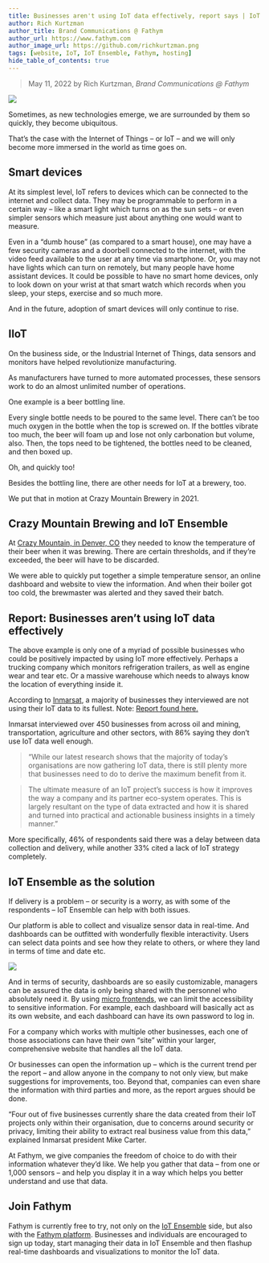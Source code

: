 ```yaml
---
title: Businesses aren't using IoT data effectively, report says | IoT Ensemble can help
author: Rich Kurtzman
author_title: Brand Communications @ Fathym
author_url: https://www.fathym.com
author_image_url: https://github.com/richkurtzman.png
tags: [website, IoT, IoT Ensemble, Fathym, hosting]
hide_table_of_contents: true
---
```


> May 11, 2022 by Rich Kurtzman, _Brand Communications @ Fathym_

![](/img/developer3screens.jpeg)

Sometimes, as new technologies emerge, we are surrounded by them so quickly, they become ubiquitous.  

That’s the case with the Internet of Things – or IoT – and we will only become more immersed in the world as time goes on.  

## Smart devices 

At its simplest level, IoT refers to devices which can be connected to the internet and collect data. They may be programmable to perform in a certain way – like a smart light which turns on as the sun sets – or even simpler sensors which measure just about anything one would want to measure.  

Even in a “dumb house” (as compared to a smart house), one may have a few security cameras and a doorbell connected to the internet, with the video feed available to the user at any time via smartphone. Or, you may not have lights which can turn on remotely, but many people have home assistant devices. It could be possible to have no smart home devices, only to look down on your wrist at that smart watch which records when you sleep, your steps, exercise and so much more.  

And in the future, adoption of smart devices will only continue to rise. 

## IIoT 

On the business side, or the Industrial Internet of Things, data sensors and monitors have helped revolutionize manufacturing.  

As manufacturers have turned to more automated processes, these sensors work to do an almost unlimited number of operations.  

One example is a beer bottling line.  

Every single bottle needs to be poured to the same level. There can’t be too much oxygen in the bottle when the top is screwed on. If the bottles vibrate too much, the beer will foam up and lose not only carbonation but volume, also. Then, the tops need to be tightened, the bottles need to be cleaned, and then boxed up.  

Oh, and quickly too!  

Besides the bottling line, there are other needs for IoT at a brewery, too.  

We put that in motion at Crazy Mountain Brewery in 2021.  

## Crazy Mountain Brewing and IoT Ensemble 

At [Crazy Mountain, in Denver, CO](https://www.fathym.com/iot/blog/blogs/2021/march/2021-03-04-crazy-mountain-brewery) they needed to know the temperature of their beer when it was brewing. There are certain thresholds, and if they’re exceeded, the beer will have to be discarded.  

We were able to quickly put together a simple temperature sensor, an online dashboard and website to view the information. And when their boiler got too cold, the brewmaster was alerted and they saved their batch.  

## Report: Businesses aren’t using IoT data effectively 

The above example is only one of a myriad of possible businesses who could be positively impacted by using IoT more effectively. Perhaps a trucking company which monitors refrigeration trailers, as well as engine wear and tear etc. Or a massive warehouse which needs to always know the location of everything inside it.  

According to [Inmarsat](https://www.inmarsat.com/en/index.html), a majority of businesses they interviewed are not using their IoT data to its fullest. Note: [Report found here.](https://iottechnews.com/news/2022/feb/23/inmarsat-finds-businesses-not-using-iot-data-effectively/?utm_content=204571305&utm_medium=social&utm_source=twitter&hss_channel=tw-27468676) 

Inmarsat interviewed over 450 businesses from across oil and mining, transportation, agriculture and other sectors, with 86% saying they don’t use IoT data well enough. 

>“While our latest research shows that the majority of today’s organisations are now gathering IoT data, there is still plenty more that businesses need to do to derive the maximum benefit from it. 

>The ultimate measure of an IoT project’s success is how it improves the way a company and its partner eco-system operates. This is largely resultant on the type of data extracted and how it is shared and turned into practical and actionable business insights in a timely manner.” 

More specifically, 46% of respondents said there was a delay between data collection and delivery, while another 33% cited a lack of IoT strategy completely.  

## IoT Ensemble as the solution  

If delivery is a problem – or security is a worry, as with some of the respondents – IoT Ensemble can help with both issues.  

Our platform is able to collect and visualize sensor data in real-time. And dashboards can be outfitted with wonderfully flexible interactivity. Users can select data points and see how they relate to others, or where they land in terms of time and date etc.  

![](/img/powerbireport.png)

And in terms of security, dashboards are so easily customizable, managers can be assured the data is only being shared with the personnel who absolutely need it. By using [micro frontends](https://www.fathym.com/blog/articles/2022/march/2022-03-14-a-simple-micro-frontends-explainer), we can limit the accessibility to sensitive information. For example, each dashboard will basically act as its own website, and each dashboard can have its own password to log in.  

For a company which works with multiple other businesses, each one of those associations can have their own “site” within your larger, comprehensive website that handles all the IoT data. 

Or businesses can open the information up – which is the current trend per the report – and allow anyone in the company to not only view, but make suggestions for improvements, too. Beyond that, companies can even share the information with third parties and more, as the report argues should be done.  

“Four out of five businesses currently share the data created from their IoT projects only within their organisation, due to concerns around security or privacy, limiting their ability to extract real business value from this data,” explained Inmarsat president Mike Carter. 

At Fathym, we give companies the freedom of choice to do with their information whatever they’d like. We help you gather that data – from one or 1,000 sensors – and help you display it in a way which helps you better understand and use that data.  

## Join Fathym 

Fathym is currently free to try, not only on the [IoT Ensemble](https://www.fathym.com/dashboard/iot/) side, but also with the [Fathym platform](https://www.fathym.com/dashboard). Businesses and individuals are encouraged to sign up today, start managing their data in IoT Ensemble and then flashup real-time dashboards and visualizations to monitor the IoT data. 